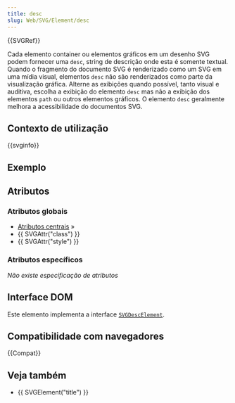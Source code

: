 ```yaml
---
title: desc
slug: Web/SVG/Element/desc
---
```


{{SVGRef}}

Cada elemento container ou elementos gráficos em um desenho SVG podem fornecer uma `desc`, string de descrição onde esta é somente textual. Quando o fragmento do documento SVG é renderizado como um SVG em uma mídia visual, elementos `desc` não são renderizados como parte da visualização gráfica. Alterne as exibições quando possível, tanto visual e auditiva, escolha a exibição do elemento `desc` mas não a exibição dos elementos `path` ou outros elementos gráficos. O elemento `desc` geralmente melhora a acessibilidade do documentos SVG.

## Contexto de utilização

{{svginfo}}

## Exemplo

## Atributos

### Atributos globais

- [Atributos centrais](/pt-BR/SVG/Attribute#Core) »
- {{ SVGAttr("class") }}
- {{ SVGAttr("style") }}

### Atributos específicos

_Não existe especificação de atributos_

## Interface DOM

Este elemento implementa a interface [`SVGDescElement`](/pt-BR/DOM/SVGDescElement).

## Compatibilidade com navegadores

{{Compat}}

## Veja também

- {{ SVGElement("title") }}
